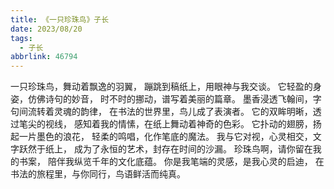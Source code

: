 ```yaml
---
title: 《一只珍珠鸟》子长
date: 2023/08/20
tags:
  - 子长
abbrlink: 46794
---
```


一只珍珠鸟，舞动着飘逸的羽翼，
蹦跳到稿纸上，用眼神与我交谈。
它轻盈的身姿，仿佛诗句的妙音，
时不时的挪动，谱写着美丽的篇章。
墨香浸透飞翰间，字句间流转着灵魂的韵律，
在书法的世界里，鸟儿成了表演者。
它的双眸明晰，透过笔尖的视线，
感知着我的情愫，在纸上舞动着神奇的色彩。
它扑动的翅膀，扬起一片墨色的浪花，
轻柔的鸣唱，化作笔底的魔法。
我与它对视，心灵相交，文字跃然于纸上，
成为了永恒的艺术，封存在时间的沙漏。
珍珠鸟啊，请你留在我的书案，
陪伴我纵览千年的文化底蕴。
你是我笔端的灵感，是我心灵的启迪，
在书法的旅程里，与你同行，鸟语鲜活而纯真。
